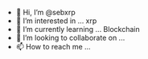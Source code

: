 - 👋 Hi, I’m @sebxrp
- 👀 I’m interested in ... xrp
- 🌱 I’m currently learning ... Blockchain 
- 💞️ I’m looking to collaborate on ...
- 📫 How to reach me ...

<!---
sebxrp/sebxrp is a ✨ special ✨ repository because its `README.md` (this file) appears on your GitHub profile.
You can click the Preview link to take a look at your changes.
--->
